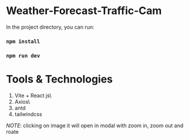 # Weather-Forecast-Traffic-Cam

In the project directory, you can run:
### `npm install`
### `npm run dev`

# Tools & Technologies
1. Vite + React js\
2. Axios\
3. antd
4. tailwindcss

*NOTE*: clicking on image it will open in modal with zoom in, zoom out and roate